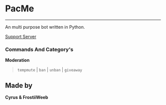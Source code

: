 # PacMe
------------
An multi purpose bot written in Python.

[Support Server](https://discord.gg/G2PekUfD59)

### Commands And Category's

**Moderation**
> `tempmute` | `ban` | `unban` | `giveaway`

## Made by
**Cyrus & FrostiiWeeb**
